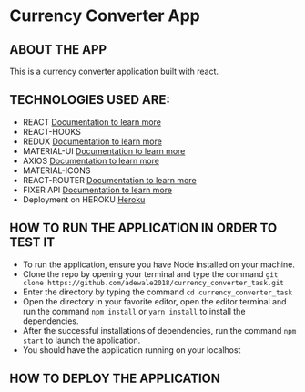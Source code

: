# Currency Converter App

## ABOUT THE APP
This is a currency converter application built with react.

## TECHNOLOGIES USED ARE:
- REACT [Documentation to learn more](https://reactjs.org/)
- REACT-HOOKS
- REDUX [Documentation to learn more](https://redux.js.org/)
- MATERIAL-UI [Documentation to learn more](https://mui.com/)
- AXIOS [Documentation to learn more](https://www.npmjs.com/package/axios)
- MATERIAL-ICONS
- REACT-ROUTER [Documentation to learn more](https://reactrouter.com/)
- FIXER API [Documentation to learn more](https://fixer.io/)
- Deployment on HEROKU [Heroku](https://www.heroku.com/)

## HOW TO RUN THE APPLICATION IN ORDER TO TEST IT
- To run the application, ensure you have Node installed on your machine.
- Clone the repo by opening your terminal and type the command `git clone https://github.com/adewale2018/currency_converter_task.git`
- Enter the directory by typing the command `cd currency_converter_task`
- Open the directory in your favorite editor, open the editor terminal and run the command `npm install` or `yarn install` to        install the dependencies.
- After the successful installations of dependencies, run the command `npm start` to launch the application.
- You should have the application running on your localhost

## HOW TO DEPLOY THE APPLICATION

